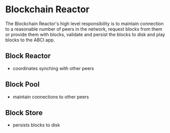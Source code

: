 # Blockchain Reactor

The Blockchain Reactor's high level responsibility is to maintain connection to a reasonable number
of peers in the network, request blocks from them or provide them with blocks, validate and persist
the blocks to disk and play blocks to the ABCI app.

## Block Reactor

* coordinates synching with other peers

## Block Pool

* maintain connections to other peers

## Block Store

* persists blocks to disk
